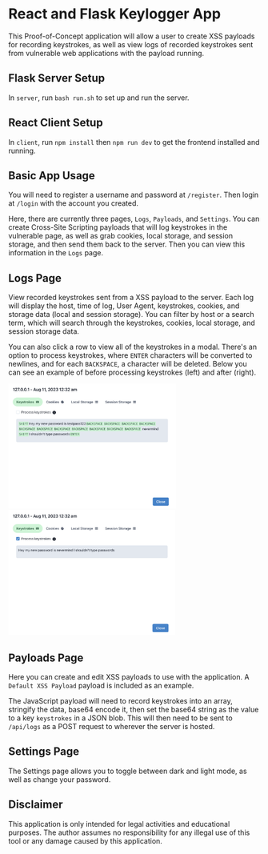 # React and Flask Keylogger App

This Proof-of-Concept application will allow a user to create XSS payloads for recording keystrokes, as well as view logs of recorded keystrokes sent from vulnerable web applications with the payload running.

## Flask Server Setup

In `server`, run `bash run.sh` to set up and run the server.

## React Client Setup

In `client`, run `npm install` then `npm run dev` to get the frontend installed and running.

## Basic App Usage

You will need to register a username and password at `/register`.  Then login at `/login` with the account you created.

Here, there are currently three pages, `Logs`, `Payloads`, and `Settings`.  You can create Cross-Site Scripting payloads that will log keystrokes in the vulnerable page, as well as grab cookies, local storage, and session storage, and then send them back to the server.  Then you can view this information in the `Logs` page.

## Logs Page

View recorded keystrokes sent from a XSS payload to the server.  Each log will display the host, time of log, User Agent, keystrokes, cookies, and storage data (local and session storage).  You can filter by host or a search term, which will search through the keystrokes, cookies, local storage, and session storage data.

You can also click a row to view all of the keystrokes in a modal.  There's an option to process keystrokes, where `ENTER` characters will be converted to newlines, and for each `BACKSPACE`, a character will be deleted.  Below you can see an example of before processing keystrokes (left) and after (right).

<p float="left">
    <img src="./images/unprocessed_keystrokes.png" alt= “” height="250px">
    <img src="./images/processed_keystrokes.png" alt= “” height="250px">
</p>

## Payloads Page

Here you can create and edit XSS payloads to use with the application.  A `Default XSS Payload` payload is included as an example.

The JavaScript payload will need to record keystrokes into an array, stringify the data, base64 encode it, then set the base64 string as the value to a key `keystrokes` in a JSON blob.  This will then need to be sent to `/api/logs` as a POST request to wherever the server is hosted.

## Settings Page

The Settings page allows you to toggle between dark and light mode, as well as change your password.

## Disclaimer

This application is only intended for legal activities and educational purposes.  The author assumes no responsibility for any illegal use of this tool or any damage caused by this application.
